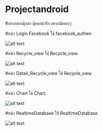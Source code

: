 # Projectandroid
#อยากขายตุ๊กตา ตุ๊กตาน่ารัก อยากมีเยอะๆ

#หน้า Login Facebook ใช้ facebook_authen

![alt text](https://s3-ap-southeast-1.amazonaws.com/img-in-th/0fa3a5b96f983bb68b19cc96142013ca.png)

#หน้า Recycle_view ใช้ Recycle_view

![alt text](https://o.remove.bg/uploads/c6b787c1-309c-44e4-af66-fa81dddd0f2f/item.PNG)

#หน้า Detail_Recycle_view ใช้ Recycle_view

![alt text](https://o.remove.bg/uploads/70b5a481-0223-49c0-b2e5-899c052205b7/detail.PNG)

#หน้า Chart ใช้ Chart

![alt text](https://o.remove.bg/uploads/6472acc0-9ad4-4d90-abdb-a2690c2c49ce/4.PNG)

#หน้า RealtimeDatabase ใช้ RealtimeDatabase

![alt text](https://o.remove.bg/uploads/86047a42-5561-4bf6-bca0-493292926370/5.PNG)
